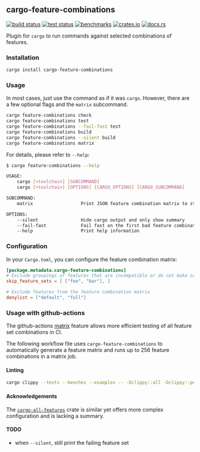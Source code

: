 ## cargo-feature-combinations

[<img alt="build status" src="https://img.shields.io/github/workflow/status/romnn/cargo-feature-combinations/build?label=build">](https://github.com/romnn/cargo-feature-combinations/actions/workflows/build.yml)
[<img alt="test status" src="https://img.shields.io/github/workflow/status/romnn/cargo-feature-combinations/test?label=test">](https://github.com/romnn/cargo-feature-combinations/actions/workflows/test.yml)
[<img alt="benchmarks" src="https://img.shields.io/github/workflow/status/romnn/cargo-feature-combinations/bench?label=bench">](https://romnn.github.io/cargo-feature-combinations/)
[<img alt="crates.io" src="https://img.shields.io/crates/v/cargo-feature-combinations">](https://crates.io/crates/cargo-feature-combinations)
[<img alt="docs.rs" src="https://img.shields.io/docsrs/cargo-feature-combinations/latest?label=docs.rs">](https://docs.rs/cargo-feature-combinations)

Plugin for `cargo` to run commands against selected combinations of features.

### Installation

```bash
cargo install cargo-feature-combinations
```

### Usage

In most cases, just use the command as if it was `cargo`.
However, there are a few optional flags and the `matrix` subcommand.

```bash
cargo feature-combinations check
cargo feature-combinations test
cargo feature-combinations --fail-fast test
cargo feature-combinations build
cargo feature-combinations --silent build
cargo feature-combinations matrix
```

For details, please refer to `--help`:
```bash
$ cargo feature-combinations --help

USAGE:
    cargo [+toolchain] [SUBCOMMAND]
    cargo [+toolchain] [OPTIONS] [CARGO_OPTIONS] [CARGO_SUBCOMMAND]

SUBCOMMAND:
    matrix                  Print JSON feature combination matrix to stdout

OPTIONS:
    --silent                Hide cargo output and only show summary
    --fail-fast             Fail fast on the first bad feature combination
    --help                  Print help information
```

### Configuration

In your `Cargo.toml`, you can configure the feature combination matrix:
```toml
[package.metadata.cargo-feature-combinations]
# Exclude groupings of features that are incompatible or do not make sense
skip_feature_sets = [ ["foo", "bar"], ]

# Exclude features from the feature combination matrix
denylist = ["default", "full"]
```

### Usage with github-actions

The github-actions [matrix](https://docs.github.com/en/actions/using-jobs/using-a-matrix-for-your-jobs) feature allows more efficient testing of all feature set combinations in CI.

The following workflow file uses `cargo-feature-combinations` to automatically generate a feature matrix and runs up to 256 feature combinations in a matrix job.

#### Linting

```bash
cargo clippy --tests --benches --examples -- -Dclippy::all -Dclippy::pedantic
```

#### Acknowledgements

The [`cargo-all-features`](https://crates.io/crates/cargo-all-features) crate is similar yet offers more complex configuration and is lacking a summary.

#### TODO
- when `--silent`, still print the failing feature set
